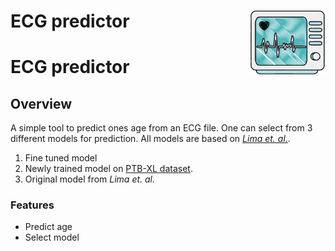 # ECG predictor <img src="resources/graphics/Asset 1.png" align="right" width="120" />

# ECG predictor
## Overview
A simple tool to predict ones age from an ECG file. One can select from 3 different models for prediction. All models are based on [<em>Lima et. al.</em>](https://github.com/antonior92/ecg-age-prediction).
1. Fine tuned model
2. Newly trained model on [PTB-XL dataset](https://physionet.org/content/ptb-xl/1.0.1/).
3. Original model from <em>Lima et. al.</em>

### Features
* Predict age
* Select model
